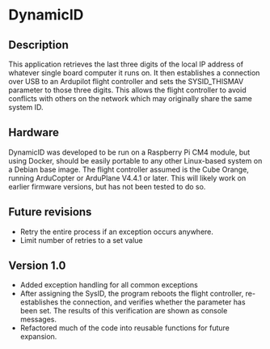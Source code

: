 # DynamicID

## Description
This application retrieves the last three digits of the local IP address of whatever single board computer it runs on. It then establishes a connection over USB to an Ardupilot flight controller and sets the SYSID_THISMAV parameter to those three digits. This allows the flight controller to avoid conflicts with others on the network which may originally share the same system ID.

## Hardware
DynamicID was developed to be run on a Raspberry Pi CM4 module, but using Docker, should be easily portable to any other Linux-based system on a Debian base image.
The flight controller assumed is the Cube Orange, running ArduCopter or ArduPlane V4.4.1 or later. This will likely work on earlier firmware versions, but has not been tested to do so.

## Future revisions
- Retry the entire process if an exception occurs anywhere.
- Limit number of retries to a set value

## Version 1.0
- Added exception handling for all common exceptions
- After assigning the SysID, the program reboots the flight controller, re-establishes the connection, and verifies whether the parameter has been set. The results of this verification are shown as console messages.
- Refactored much of the code into reusable functions for future expansion.